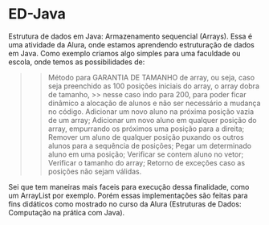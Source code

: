 # ED-Java
Estrutura de dados em Java: Armazenamento sequencial (Arrays).
Essa é uma atividade da Alura, onde estamos aprendendo estruturação de dados em Java. Como exemplo criamos algo simples para uma faculdade ou escola, onde temos as possibilidades de:

>> Método para GARANTIA DE TAMANHO de array, ou seja, caso seja preenchido as 100 posições iniciais do array, o array dobra de tamanho, >> nesse caso indo para 200, para poder ficar dinâmico a alocação de alunos e não ser necessário a mudança no código.
>> Adicionar um novo aluno na próxima posição vazia de um array;
>> Adicionar um novo aluno em qualquer posição do array, empurrando os próximos uma posição para a direita;
>> Remover um aluno de qualquer posição puxando os outros alunos para a sequência de posições;
>> Pegar um determinado aluno em uma posição;
>> Verificar se contem aluno no vetor;
>> Verificar o tamanho do array;
>> Retorno de exceções caso as posições não sejam válidas.

Sei que tem maneiras mais faceis para execução dessa finalidade, como um ArrayList<Arg01> por exemplo. Porém essas implementações são feitas para fins didáticos como mostrado no curso da Alura (Estruturas de Dados: Computação na prática com Java).
